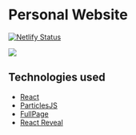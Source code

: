 # Personal Website

[![Netlify Status](https://api.netlify.com/api/v1/badges/02917daa-045f-42f1-85ae-576749aa9071/deploy-status)](https://app.netlify.com/sites/diegomartinez/deploys)

![](https://media.giphy.com/media/OqGW5PzH9S6CLzoxgJ/giphy.gif)

## Technologies used

- [React](https://github.com/facebook/react)
- [ParticlesJS](https://github.com/VincentGarreau/particles.js)
- [FullPage](https://github.com/alvarotrigo/react-fullpage)
- [React Reveal](https://www.react-reveal.com/)
